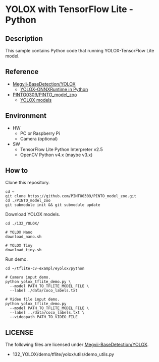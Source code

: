 # YOLOX with TensorFlow Lite - Python

## Description
This sample contains Python code that running YOLOX-TensorFlow Lite model.

## Reference
- [Megvii-BaseDetection/YOLOX](https://github.com/Megvii-BaseDetection/YOLOX)
  - [YOLOX-ONNXRuntime in Python](https://github.com/Megvii-BaseDetection/YOLOX/tree/main/demo/ONNXRuntime)  
- [PINTO0309/PINTO_model_zoo](https://github.com/PINTO0309/PINTO_model_zoo)
  - [YOLOX models](https://github.com/PINTO0309/PINTO_model_zoo/tree/main/132_YOLOX)

## Environment
- HW
  - PC or Raspberry Pi
  - Camera (optional)
- SW
  - TensorFlow Lite Python Interpreter v2.5
  - OpenCV Python v4.x (maybe v3.x)

## How to

Clone this repository.
```
cd ~
git clone https://github.com/PINTO0309/PINTO_model_zoo.git
cd ./PINTO_model_zoo
git submodule init && git submodule update
```

Download YOLOX models.
```
cd ./132_YOLOX/

# YOLOX Nano
download_nano.sh

# YOLOX Tiny
download_tiny.sh
```
Run demo.
```
cd ~/tflite-cv-exampl/eyolox/python

# Camera input demo.
python yolox_tflite_demo.py \
  --model PATH_TO_TFLITE_MODEL_FILE \
  --label ./data/coco_labels.txt

# Video file input demo.
python yolox_tflite_demo.py 
  --model PATH_TO_TFLITE_MODEL_FILE \
  --label ../data/coco_labels.txt \
  --videopath PATH_TO_VIDEO_FILE
```

## LICENSE

The following files are licensed under [Megvii-BaseDetection/YOLOX](https://github.com/Megvii-BaseDetection/YOLOX).

- 132_YOLOX/demo/tflite/yolox/utils/demo_utils.py